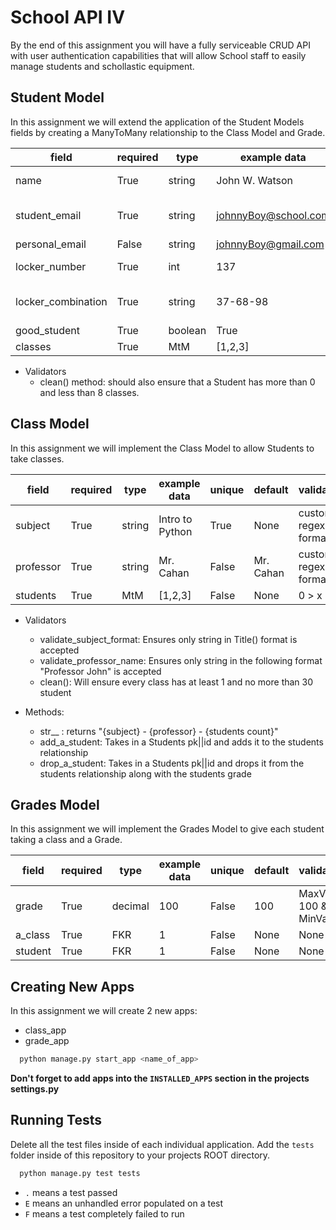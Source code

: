 # School API IV

By the end of this assignment you will have a fully serviceable CRUD API with user authentication capabilities that will allow School staff to easily manage students and schollastic equipment.

## Student Model

In this assignment we will extend the application of the Student Models fields by creating a ManyToMany relationship to the Class Model and Grade.

| field              | required | type    | example data         | unique | default    | validator/s                          | related_name |
| ------------------ | -------- | ------- | -------------------- | ------ | ---------- | ------------------------------------ | ------------ |
| name               | True     | string  | John W. Watson       | False  | None       | custom regex format                  |              |
| student_email      | True     | string  | johnnyBoy@school.com | True   | None       | custom regex to end in '@school.com' |              |
| personal_email     | False    | string  | johnnyBoy@gmail.com  | True   | None       | None                                 |              |
| locker_number      | True     | int     | 137                  | True   | 110        | MinVal = 1 and MaxVal = 200          |              |
| locker_combination | True     | string  | 37-68-98             | False  | "12-12-12" | custom regex format                  |              |
| good_student       | True     | boolean | True                 | False  | True       | None                                 |              |
| classes            | True     | MtM     | [1,2,3]              | False  | None       | 0 > x < 8                            | students     |

- Validators
  - clean() method: should also ensure that a Student has more than 0 and less than 8 classes.

## Class Model

In this assignment we will implement the Class Model to allow Students to take classes.

| field     | required | type   | example data    | unique | default   | validator/s         |
| --------- | -------- | ------ | --------------- | ------ | --------- | ------------------- |
| subject   | True     | string | Intro to Python | True   | None      | custom regex format |
| professor | True     | string | Mr. Cahan       | False  | Mr. Cahan | custom regex format |
| students  | True     | MtM    | [1,2,3]         | False  | None      | 0 > x < 31          |

- Validators

  - validate_subject_format: Ensures only string in Title() format is accepted
  - validate_professor_name: Ensures only string in the following format "Professor John" is accepted
  - clean(): Will ensure every class has at least 1 and no more than 30 student

- Methods:
  - str\_\_ : returns "{subject} - {professor} - {students count}"
  - add_a_student: Takes in a Students pk||id and adds it to the students relationship
  - drop_a_student: Takes in a Students pk||id and drops it from the students relationship along with the students grade

## Grades Model

In this assignment we will implement the Grades Model to give each student taking a class and a Grade.

| field   | required | type    | example data | unique | default | validator/s                |
| ------- | -------- | ------- | ------------ | ------ | ------- | -------------------------- |
| grade   | True     | decimal | 100          | False  | 100     | MaxVal = 100 && MinVal = 1 |
| a_class | True     | FKR     | 1            | False  | None    | None                       |
| student | True     | FKR     | 1            | False  | None    | None                       |

## Creating New Apps

In this assignment we will create 2 new apps:

- class_app
- grade_app

```bash
  python manage.py start_app <name_of_app>
```

**Don't forget to add apps into the `INSTALLED_APPS` section in the projects settings.py**

## Running Tests

Delete all the test files inside of each individual application. Add the `tests` folder inside of this repository to your projects ROOT directory.

```bash
  python manage.py test tests
```

- `.` means a test passed
- `E` means an unhandled error populated on a test
- `F` means a test completely failed to run
